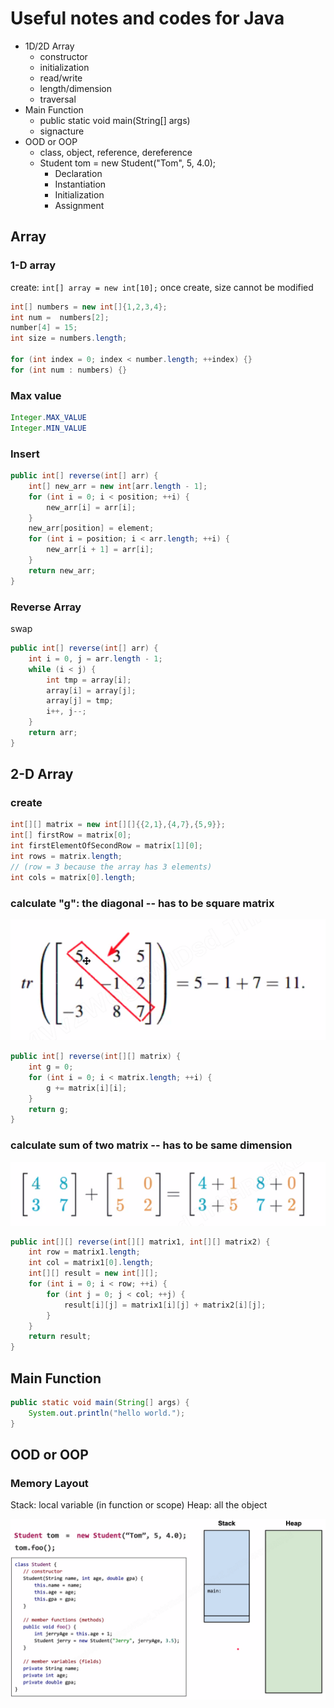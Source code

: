 # Useful notes and codes for Java

* 1D/2D Array
  * constructor
  * initialization
  * read/write
  * length/dimension
  * traversal
* Main Function
  * public static void main(String[] args)
  * signacture
* OOD or OOP
  * class, object, reference, dereference
  * Student tom = new Student("Tom", 5, 4.0);
    * Declaration
    * Instantiation
    * Initialization
    * Assignment

## Array

### 1-D array

create: `int[] array = new int[10];` once create, size cannot be modified

```java
int[] numbers = new int[]{1,2,3,4};
int num =  numbers[2];
number[4] = 15;
int size = numbers.length;

for (int index = 0; index < number.length; ++index) {}
for (int num : numbers) {}
```

### Max value

```java
Integer.MAX_VALUE
Integer.MIN_VALUE
```

### Insert

```java
public int[] reverse(int[] arr) {
    int[] new_arr = new int[arr.length - 1];
    for (int i = 0; i < position; ++i) {
        new_arr[i] = arr[i];
    }
    new_arr[position] = element;
    for (int i = position; i < arr.length; ++i) {
        new_arr[i + 1] = arr[i];
    }
    return new_arr;
}
```

### Reverse Array

swap

```java
public int[] reverse(int[] arr) {
    int i = 0, j = arr.length - 1;
    while (i < j) {
        int tmp = array[i];
        array[i] = array[j];
        array[j] = tmp;
        i++, j--;
    }
    return arr;
}
```

## 2-D Array

### create

```java
int[][] matrix = new int[][]{{2,1},{4,7},{5,9}};
int[] firstRow = matrix[0];
int firstElementOfSecondRow = matrix[1][0];
int rows = matrix.length;
// (row = 3 because the array has 3 elements)
int cols = matrix[0].length;
```

### calculate "g": the diagonal -- has to be square matrix

![Screen Shot 2020-05-01 at 9.56.26 PM.png](resources/A217ED9366334656350B177F6FEA1822.png)

```java
public int[] reverse(int[][] matrix) {
    int g = 0;
    for (int i = 0; i < matrix.length; ++i) {
        g += matrix[i][i];
    }
    return g;
}
```

### calculate sum of two matrix -- has to be same dimension

![Screen Shot 2020-05-01 at 9.59.54 PM.png](resources/F94FB003F75EC8008AB29F60D4445934.png)

```java
public int[][] reverse(int[][] matrix1, int[][] matrix2) {
    int row = matrix1.length;
    int col = matrix1[0].length;
    int[][] result = new int[][];
    for (int i = 0; i < row; ++i) {
        for (int j = 0; j < col; ++j) {
            result[i][j] = matrix1[i][j] + matrix2[i][j];
        }
    }
    return result;
}
```

## Main Function

```java
public static void main(String[] args) {
    System.out.println("hello world.");
}
```

## OOD or OOP

### Memory Layout

Stack: local variable (in function or scope)
Heap: all the object

![Screen Shot 2020-05-01 at 10.27.52 PM.png](resources/E6251758870A19AC823A40DE266EF4B6.png)